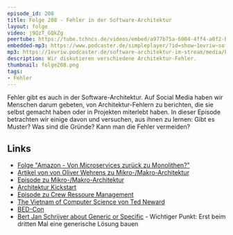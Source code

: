 ```yaml
---
episode_id: 208
title: Folge 208 - Fehler in der Software-Architektur 
layout: folge
video: j9QzT_GQkZg
peertube: https://tube.tchncs.de/videos/embed/a977b75a-6004-4ff4-a0f2-b45208e19f68
embedded-mp3: https://www.podcaster.de/simpleplayer/?id=show~1evriw~software-architektur-im-stream~pod-38099cf4555a1d82e04ca8ea6&v=1711114321
mp3: https://1evriw.podcaster.de/software-architektur-im-stream/media/Fehler_in_der_Software-Architektur.mp3
description: Wir diskutieren verschiedene Architektur-Fehler.
thumbnail: folge208.png
tags:
- Fehler
---
```


Fehler gibt es auch in der Software-Architektur. Auf Social Media
haben wir Menschen darum gebeten, von Architektur-Fehlern zu
berichten, die sie selbst gemacht haben oder in Projekten miterlebt
haben. In dieser Episode betrachten wir einige davon und versuchen,
aus ihnen zu lernen: Gibt es Muster? Was sind die Gründe? Kann man die
Fehler vermeiden?

## Links

* [Folge "Amazon - Von Microservices zurück zu Monolithen?"](/2023/05/19/folge165.html)
* [Artikel von von Oliver Wehrens zu Mikro-/Makro-Architektur](https://www.linkedin.com/feed/update/urn:li:activity:7175746522360209409/ )
* [Episode zu Mikro-/Makro-Architektur](/2021/12/03/folge94.html)
* [Architektur Kickstart](https://www.socreatory.com/de/trainings/arch-kickstart)
* [Episode zu Crew Ressoure Management](/2023/08/11/folge178.html)
* [The Vietnam of Computer Science von Ted Neward](https://www.odbms.org/wp-content/uploads/2013/11/031.01-Neward-The-Vietnam-of-Computer-Science-June-2006.pdf)
* [BED-Con](https://bed-con.org/)
* [Bert Jan Schrijver about Generic or
  Specific](/2023/10/13/episode184.html) - Wichtiger Punkt: Erst beim
  dritten Mal eine generische Lösung bauen
